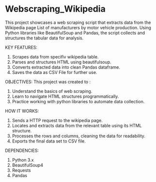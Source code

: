 # Webscraping_Wikipedia
This project showcases a web scraping script that extracts data from the Wikipedia page List of manufacturers by motor vehicle production. Using Python libraries like BeautifulSoup and Pandas, the script collects and structures the tabular data for analysis.

KEY FEATURES:
1. Scrapes data from specifiv wikipedia table.
2. Parses and structures HTML using beautifulsoup.
3. Converts extracted data into clean Pandas dataframe.
4. Saves the data as CSV File for further use.

OBJECTIVES:
This project was created to :
 1. Understand the basics of web scraping.
 2. Learn to navigate HTML structures programmatically.
 3. Practice working with python libraries to automate data collection.

HOW IT WORKS:
 1. Sends a HTTP request to the wikipedia page.
 2. Locates and extracts data from the relevant table using its HTML structure.
 3. Processes the rows and columns, cleaning the data for readability.
 4. Exports the final data set to CSV file.

DEPENDENCIES:
1. Python 3.x
2. BeautifulSoup4
3. Requests
4. Pandas
